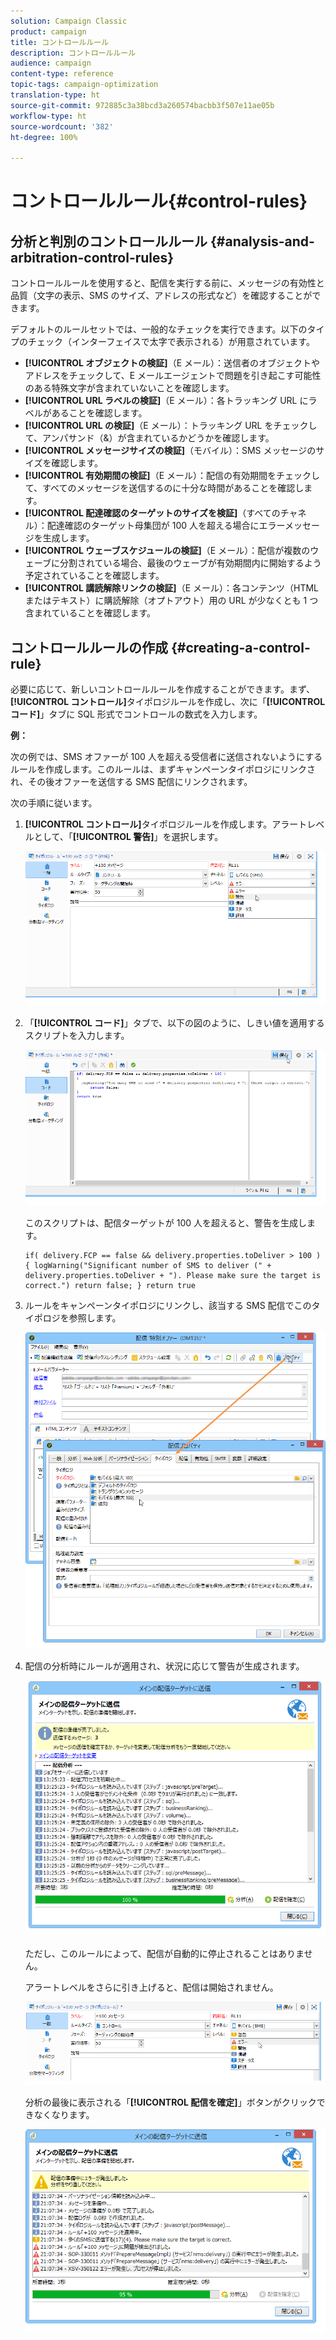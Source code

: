 ```yaml
---
solution: Campaign Classic
product: campaign
title: コントロールルール
description: コントロールルール
audience: campaign
content-type: reference
topic-tags: campaign-optimization
translation-type: ht
source-git-commit: 972885c3a38bcd3a260574bacbb3f507e11ae05b
workflow-type: ht
source-wordcount: '382'
ht-degree: 100%

---
```



# コントロールルール{#control-rules}

## 分析と判別のコントロールルール {#analysis-and-arbitration-control-rules}

コントロールルールを使用すると、配信を実行する前に、メッセージの有効性と品質（文字の表示、SMS のサイズ、アドレスの形式など）を確認することができます。

デフォルトのルールセットでは、一般的なチェックを実行できます。以下のタイプのチェック（インターフェイスで太字で表示される）が用意されています。

* **[!UICONTROL オブジェクトの検証]**（E メール）：送信者のオブジェクトやアドレスをチェックして、E メールエージェントで問題を引き起こす可能性のある特殊文字が含まれていないことを確認します。
* **[!UICONTROL URL ラベルの検証]**（E メール）：各トラッキング URL にラベルがあることを確認します。
* **[!UICONTROL URL の検証]**（E メール）：トラッキング URL をチェックして、アンパサンド（&amp;）が含まれているかどうかを確認します。
* **[!UICONTROL メッセージサイズの検証]**（モバイル）：SMS メッセージのサイズを確認します。
* **[!UICONTROL 有効期間の検証]**（E メール）：配信の有効期間をチェックして、すべてのメッセージを送信するのに十分な時間があることを確認します。
* **[!UICONTROL 配達確認のターゲットのサイズを検証]**（すべてのチャネル）：配達確認のターゲット母集団が 100 人を超える場合にエラーメッセージを生成します。
* **[!UICONTROL ウェーブスケジュールの検証]**（E メール）：配信が複数のウェーブに分割されている場合、最後のウェーブが有効期間内に開始するよう予定されていることを確認します。
* **[!UICONTROL 講読解除リンクの検証]**（E メール）：各コンテンツ（HTML またはテキスト）に購読解除（オプトアウト）用の URL が少なくとも 1 つ含まれていることを確認します。

## コントロールルールの作成 {#creating-a-control-rule}

必要に応じて、新しいコントロールルールを作成することができます。まず、**[!UICONTROL コントロール]**&#x200B;タイポロジルールを作成し、次に「**[!UICONTROL コード]**」タブに SQL 形式でコントロールの数式を入力します。

**例：**

次の例では、SMS オファーが 100 人を超える受信者に送信されないようにするルールを作成します。このルールは、まずキャンペーンタイポロジにリンクされ、その後オファーを送信する SMS 配信にリンクされます。

次の手順に従います。

1. **[!UICONTROL コントロール]**&#x200B;タイポロジルールを作成します。アラートレベルとして、「**[!UICONTROL 警告]**」を選択します。

   ![](assets/campaign_opt_create_control_01.png)

1. 「**[!UICONTROL コード]**」タブで、以下の図のように、しきい値を適用するスクリプトを入力します。

   ![](assets/campaign_opt_create_control_02.png)

   このスクリプトは、配信ターゲットが 100 人を超えると、警告を生成します。

   ```
   if( delivery.FCP == false && delivery.properties.toDeliver > 100 ) { logWarning("Significant number of SMS to deliver (" + delivery.properties.toDeliver + "). Please make sure the target is correct.") return false; } return true
   ```

1. ルールをキャンペーンタイポロジにリンクし、該当する SMS 配信でこのタイポロジを参照します。

   ![](assets/campaign_opt_create_control_03.png)

1. 配信の分析時にルールが適用され、状況に応じて警告が生成されます。

   ![](assets/campaign_opt_create_control_04.png)

   ただし、このルールによって、配信が自動的に停止されることはありません。

   アラートレベルをさらに引き上げると、配信は開始されません。

   ![](assets/campaign_opt_create_control_05.png)

   分析の最後に表示される「**[!UICONTROL 配信を確定]**」ボタンがクリックできなくなります。

   ![](assets/campaign_opt_create_control_06.png)

